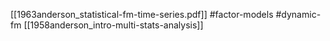 [[1963anderson_statistical-fm-time-series.pdf]]
#factor-models #dynamic-fm
[[1958anderson_intro-multi-stats-analysis]]

